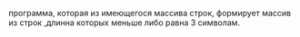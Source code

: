 программа, которая из имеющегося массива строк, формирует массив из строк ,длинна которых меньше либо равна 3 символам.
